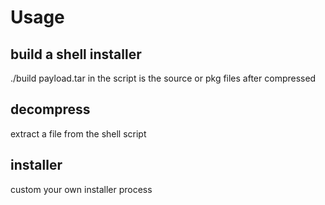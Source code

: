 # Usage
## build a shell installer
  ./build
    payload.tar in the script is the source or pkg files after compressed
## decompress
   extract a file from the shell script
   
## installer
   custom your own installer process
